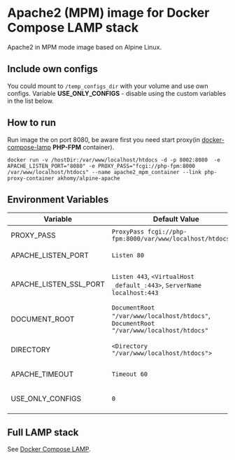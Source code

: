 # Apache2 (MPM) image for Docker Compose LAMP stack
Apache2 in MPM mode image based on Alpine Linux.

## Include own configs
You could mount to `/temp_configs_dir` with your volume and use own configs. Variable **USE_ONLY_CONFIGS** - disable using the custom variables in the list below.

## How to run

Run image the on port 8080, be aware first you need start proxy(in [docker-compose-lamp](https://github.com/akhomy/docker-compose-lamp) **PHP-FPM** container).

`docker run -v /hostDir:/var/www/localhost/htdocs -d -p 8002:8080  -e APACHE_LISTEN_PORT="8080" -e PROXY_PASS="fcgi://php-fpm:8000 /var/www/localhost/htdocs" --name apache2_mpm_container --link php-proxy-container akhomy/alpine-apache`

## Environment Variables

| Variable                          | Default Value | Description |
| --------------------------------- | ------------- | ----------- |
| PROXY_PASS                        | `ProxyPass fcgi://php-fpm:8000/var/www/localhost/htdocs/$1`                                        | Line *`ProxyPass`* in the **/etc/apache2/httpd.conf**                                                                    |
| APACHE_LISTEN_PORT                | `Listen 80`                                                                                        | Line *`Listen`* in the **/etc/apache2/httpd.conf**                                                                       |
| APACHE_LISTEN_SSL_PORT            | `Listen 443`, `<VirtualHost _default_:443>`, `ServerName localhost:443`                            | Lines *`Listen`*, *`<VirtualHost _default_:443>`*, *`ServerName localhost:443`* in the **/etc/apache2/conf.d/ssl.conf**   |
| DOCUMENT_ROOT                     | `DocumentRoot "/var/www/localhost/htdocs"`, `DocumentRoot "/var/www/localhost/htdocs"`             | Lines *`DocumentRoot`* in the **/etc/apache2/httpd.conf**, **/etc/apache2/conf.d/ssl.conf**                             |
| DIRECTORY                         | `<Directory "/var/www/localhost/htdocs">`                                                          | Line *`<Directory "/var/www/localhost/htdocs">`* in the **/etc/apache2/httpd.conf**                                      |
| APACHE_TIMEOUT                    | `Timeout 60`                                                                                       | Line *`Timeout`* in the **/etc/apache2/conf.d/default.conf**                                                             |
| USE_ONLY_CONFIGS                  | `0`                                                                                                | Skips using custom variables and only use configs from mounted directory to `/temp_configs_dir`                          |

## Full LAMP stack

See [Docker Compose LAMP](https://github.com/akhomy/docker-compose-lamp).
